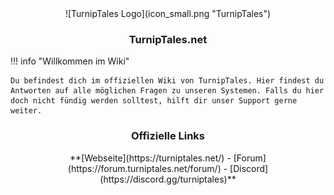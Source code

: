 <center>![TurnipTales Logo](icon_small.png "TurnipTales")</center>

### <center>**TurnipTales.net**

!!! info "Willkommen im Wiki"

    Du befindest dich im offiziellen Wiki von TurnipTales. Hier findest du Antworten auf alle möglichen Fragen zu unseren Systemen. Falls du hier doch nicht fündig werden solltest, hilft dir unser Support gerne weiter.

### <center>**Offizielle Links**
<center>**[Webseite](https://turniptales.net/) - [Forum](https://forum.turniptales.net/forum/) - [Discord](https://discord.gg/turniptales)**
